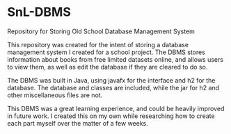 # SnL-DBMS
Repository for Storing Old School Database Management System

This repository was created for the intent of storing a database management system I created for a school project.
The DBMS stores information about books from free limited datasets online, and allows users to view them, as well as edit the database if they are cleared to do so.

The DBMS was built in Java, using javafx for the interface and h2 for the database.
The database and classes are included, while the jar for h2 and other miscellaneous files are not.

This DBMS was a great learning experience, and could be heavily improved in future work. I created this on my own while researching how to create each part myself over the matter of a few weeks.
